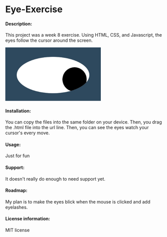 # Eye-Exercise
#### Description:
This project was a week 8 exercise. Using HTML, CSS, and Javascript, the eyes follow the cursor around the screen.


<img src= "Eye.png" width='300'/>
 
#### Installation:
 
You can copy the files into the same folder on your device. Then, you drag the .html file into the url line. Then, you can see the eyes watch your cursor's every move.
 
#### Usage:
 
Just for fun
 
#### Support: 
 
It doesn't really do enough to need support yet.
 
#### Roadmap: 
My plan is to make the eyes blick when the mouse is clicked and add eyelashes.
 
#### License information:
 
MIT license
